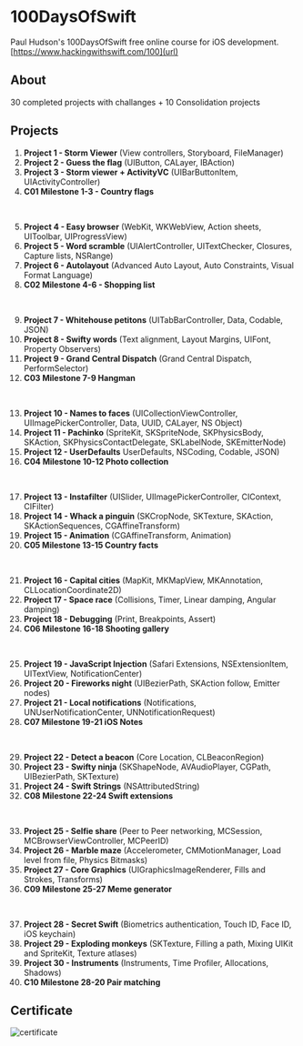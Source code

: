 # 100DaysOfSwift
Paul Hudson's 100DaysOfSwift free online course for iOS development. [https://www.hackingwithswift.com/100](url)

## About
30 completed projects with challanges + 10 Consolidation projects

## Projects
1. **Project 1 - Storm Viewer** (View controllers, Storyboard, FileManager)
2. **Project 2 - Guess the flag** (UIButton, CALayer, IBAction)
3. **Project 3 - Storm viewer + ActivityVC** (UIBarButtonItem, UIActivityController)
4. **C01 Milestone 1-3 - Country flags**
<br>

5. **Project 4 - Easy browser** (WebKit, WKWebView, Action sheets, UIToolbar, UIProgressView)
6. **Project 5 - Word scramble** (UIAlertController, UITextChecker, Closures, Capture lists, NSRange)
7. **Project 6 - Autolayout** (Advanced Auto Layout, Auto Constraints, Visual Format Language)
8. **C02 Milestone 4-6 - Shopping list**
<br>

9. **Project 7 - Whitehouse petitons** (UITabBarController, Data, Codable, JSON)
10. **Project 8 - Swifty words** (Text alignment, Layout Margins, UIFont, Property Observers)
11. **Project 9 - Grand Central Dispatch** (Grand Central Dispatch, PerformSelector)
12. **C03 Milestone 7-9 Hangman**
<br>

13. **Project 10 - Names to faces** (UICollectionViewController, UIImagePickerController, Data, UUID, CALayer, NS Object)
14. **Project 11 - Pachinko** (SpriteKit, SKSpriteNode, SKPhysicsBody, SKAction, SKPhysicsContactDelegate, SKLabelNode, SKEmitterNode)
15. **Project 12 - UserDefaults** UserDefaults, NSCoding, Codable, JSON)
16. **C04 Milestone 10-12 Photo collection**
<br>

17. **Project 13 - Instafilter** (UISlider, UIImagePickerController, CIContext, CIFilter)
18. **Project 14 - Whack a pinguin** (SKCropNode, SKTexture, SKAction, SKActionSequences, CGAffineTransform)
19. **Project 15 - Animation** (CGAffineTransform, Animation)
20. **C05 Milestone 13-15 Country facts**
<br>

21. **Project 16 - Capital cities** (MapKit, MKMapView, MKAnnotation, CLLocationCoordinate2D)
22. **Project 17 - Space race** (Collisions, Timer, Linear damping, Angular damping)
23. **Project 18 - Debugging** (Print, Breakpoints, Assert)
24. **C06 Milestone 16-18 Shooting gallery**
<br>

25. **Project 19 - JavaScript Injection** (Safari Extensions, NSExtensionItem, UITextView, NotificationCenter)
26. **Project 20 - Fireworks night** (UIBezierPath, SKAction follow, Emitter nodes)
27. **Project 21 - Local notifications** (Notifications, UNUserNotificationCenter, UNNotificationRequest)
28. **C07 Milestone 19-21 iOS Notes**
<br>

29. **Project 22 - Detect a beacon** (Core Location, CLBeaconRegion)
30. **Project 23 - Swifty ninja** (SKShapeNode, AVAudioPlayer, CGPath, UIBezierPath, SKTexture)
31. **Project 24 - Swift Strings** (NSAttributedString)
32. **C08 Milestone 22-24 Swift extensions**
<br>

33. **Project 25 - Selfie share** (Peer to Peer networking, MCSession, MCBrowserViewController, MCPeerID)
34. **Project 26 - Marble maze** (Accelerometer, CMMotionManager, Load level from file, Physics Bitmasks)
35. **Project 27 - Core Graphics** (UIGraphicsImageRenderer, Fills and Strokes, Transforms)
36. **C09 Milestone 25-27 Meme generator**
<br>

37. **Project 28 - Secret Swift** (Biometrics authentication, Touch ID, Face ID, iOS keychain)
38. **Project 29 - Exploding monkeys** (SKTexture, Filling a path, Mixing UIKit and SpriteKit, Texture atlases)
39. **Project 30 - Instruments** (Instruments, Time Profiler, Allocations, Shadows)
40. **C10 Milestone 28-20 Pair matching**


## Certificate

![certificate](https://github.com/AleksandraSRB/100DaysOfSwift/assets/94380380/e7494032-b911-4eda-b22c-70684b956a79)
